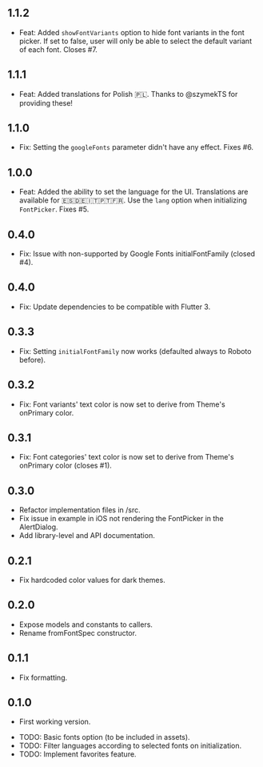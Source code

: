 ## 1.1.2

* Feat: Added `showFontVariants` option to hide font variants in the font picker. If set to false, user will only be able to select the default variant of each font. Closes #7.

## 1.1.1

* Feat: Added translations for Polish 🇵🇱. Thanks to @szymekTS for providing these!

## 1.1.0

* Fix: Setting the `googleFonts` parameter didn't have any effect. Fixes #6.

## 1.0.0

* Feat: Added the ability to set the language for the UI. Translations are available for 🇪🇸🇩🇪🇮🇹🇵🇹🇫🇷. Use the `lang` option when initializing `FontPicker`. Fixes #5.

## 0.4.0

* Fix: Issue with non-supported by Google Fonts initialFontFamily (closed #4).

## 0.4.0

* Fix: Update dependencies to be compatible with Flutter 3.

## 0.3.3

* Fix: Setting `initialFontFamily` now works (defaulted always to Roboto before).

## 0.3.2

* Fix: Font variants' text color is now set to derive from Theme's onPrimary color.

## 0.3.1

* Fix: Font categories' text color is now set to derive from Theme's onPrimary color (closes #1).

## 0.3.0

* Refactor implementation files in /src.
* Fix issue in example in iOS not rendering the FontPicker in the AlertDialog.
* Add library-level and API documentation. 

## 0.2.1

* Fix hardcoded color values for dark themes.

## 0.2.0

* Expose models and constants to callers.
* Rename fromFontSpec constructor.

## 0.1.1

* Fix formatting.

## 0.1.0

* First working version.

- TODO: Basic fonts option (to be included in assets).
- TODO: Filter languages according to selected fonts on initialization.
- TODO: Implement favorites feature.